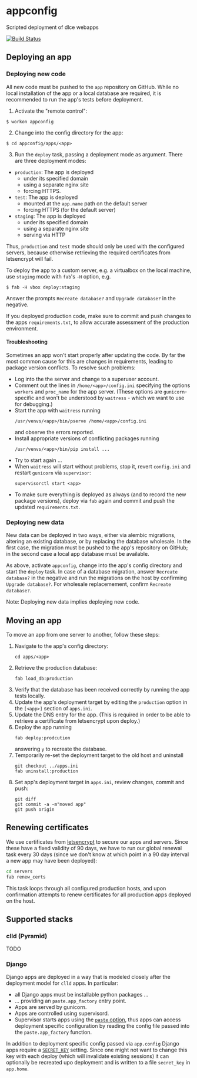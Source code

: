 # appconfig

Scripted deployment of dlce webapps

[![Build Status](https://travis-ci.org/shh-dlce/appconfig.svg?branch=master)](https://travis-ci.org/shh-dlce/appconfig)


## Deploying an app

### Deploying new code

All new code must be pushed to the `app` repository on GitHub.
While no local installation of the app or a local database are required, it is recommended to run the app's tests
before deployment.

1. Activate the "remote control":
```
$ workon appconfig
```

2. Change into the config directory for the app:
```
$ cd appconfig/apps/<app>
```

3. Run the `deploy` task, passing a deployment mode as argument.
There are three deployment modes:
- `production`: The app is deployed
  - under its specified domain
  - using a separate nginx site
  - forcing HTTPS.
- `test`: The app is deployed
  - mounted at the `app.name` path on the default server
  - forcing HTTPS (for the default server)
- `staging`: The app is deployed
  - under its specified domain
  - using a separate nginx site
  - serving via HTTP

Thus, `production` and `test` mode should only be used with the configured servers,
because otherwise retrieving the required certificates from letsencrypt will fail.

To deploy the app to a custom server, e.g. a virtualbox on the local machine, use
`staging` mode with `fab`'s `-H` option, e.g.
```
$ fab -H vbox deploy:staging
```
Answer the prompts `Recreate database?` and `Upgrade database?` in the negative.

If you deployed production code, make sure to commit and push changes to the apps `requirements.txt`,
to allow accurate assessment of the production environment.


#### Troubleshooting

Sometimes an app won't start properly after updating the code. By far the most common cause for this
are changes in requirements, leading to package version conflicts. To resolve such problems:
- Log into the the server and change to a superuser account.
- Comment out the lines in `/home/<app>/config.ini` specifying the options `workers` and `proc_name` for
  the app server. (These options are `gunicorn`-specific and won't be understood by `waitress` - which we
  want to use for debugging.)
- Start the app with `waitress` running
  ```shell script
  /usr/venvs/<app>/bin/pserve /home/<app>/config.ini
  ```
  and observe the errors reported.
- Install appropriate versions of conflicting packages running
  ```shell script
  /usr/venvs/<app>/bin/pip install ...
  ```
- Try to start again ...
- When `waitress` will start without problems, stop it, revert `config.ini` and restart `gunicorn` via `supervisor`:
  ```shell script
  supervisorctl start <app>
  ```
- To make sure everything is deployed as always (and to record the new package versions), deploy via `fab` again
  and commit and push the updated `requirements.txt`.


### Deploying new data

New data can be deployed in two ways, either via alembic migrations, altering an existing database, or by replacing
the database wholesale.
In the first case, the migration must be pushed to the app's repository on GitHub; in the second case a local app database
must be available.

As above, activate `appconfig`, change into the app's config directory and start the `deploy` task. In case of a database migration, answer `Recreate database?` in the negative and run the migrations on the host by confirming `Upgrade database?`.
For wholesale replacemement, confirm `Recreate database?`.

Note: Deploying new data implies deploying new code.


## Moving an app

To move an app from one server to another, follow these steps:

1. Navigate to the app's config directory:
   ```
   cd apps/<app>
   ```
2. Retrieve the production database:
   ```
   fab load_db:production
   ```
3. Verify that the database has been received correctly by running the app tests locally.
4. Update the app's deployment target by editing the `production` option in the `[<app>]` section of `apps.ini`.
5. Update the DNS entry for the app. (This is required in order to be able to retrieve a certificate from letsencrypt upon deploy.)
6. Deploy the app running
   ```
   fab deploy:prodcution
   ```
   answering `y` to recreate the database.
7. Temporarily re-set the deployment target to the old host and uninstall
   ```
   git checkout ../apps.ini
   fab uninstall:production
   ```
8. Set app's deployment target in `apps.ini`, review changes, commit and push:
   ```
   git diff
   git commit -a -m"moved app"
   git push origin
   ```


## Renewing certificates

We use certificates from [letsencrypt](https://letsencrypt.org/) to secure our
apps and servers. Since these have a fixed validity of 90 days, we have to run our
global renewal task every 30 days (since we don't know at which point in a 90 day interval a new app may have been deployed):

```bash
cd servers
fab renew_certs
```

This task loops through all configured production hosts, and upon confirmation
attempts to renew certificates for all production apps deployed on the host.


## Supported stacks

### clld (Pyramid)

TODO


### Django

Django apps are deployed in a way that is modeled closely after the deployment model for
`clld` apps. In particular:
- all Django apps must be installable python packages ...
- ... providing an `paste.app_factory` entry point.
- Apps are served by gunicorn.
- Apps are controlled using supervisord.
- Supervisor starts apps using the [`paste` option](http://docs.gunicorn.org/en/stable/run.html#paste), thus apps can access deployment specific configuration by reading the config file passed into the `paste.app_factory` function.

In addition to deployment specific config passed via `app.config` Django apps require
a [`SECRET_KEY`](https://docs.djangoproject.com/en/2.1/ref/settings/#std:setting-SECRET_KEY) setting.
Since one might not want to change this key with each deploy (which will invalidate existing sessions)
it can optionally be recreated upo deployment and is written to a file `secret_key` in `app.home`.
